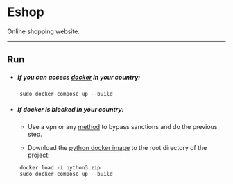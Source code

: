 # Eshop
Online shopping website.

---
## Run
+ ##### If you can access [docker](https://hub.docker.com/) in your country: 
```
    sudo docker-compose up --build
``` 

+ ##### If docker is blocked in your country:
    + Use a vpn or any [method](shecan.ir) to bypass sanctions and do the previous step.
    
    + Download the [python docker image](https://www.dropbox.com/s/tqp8i7r77jloywe/python3.zip?dl=0) to the root directory of the project:
```
    docker load -i python3.zip
    sudo docker-compose up --build
``` 